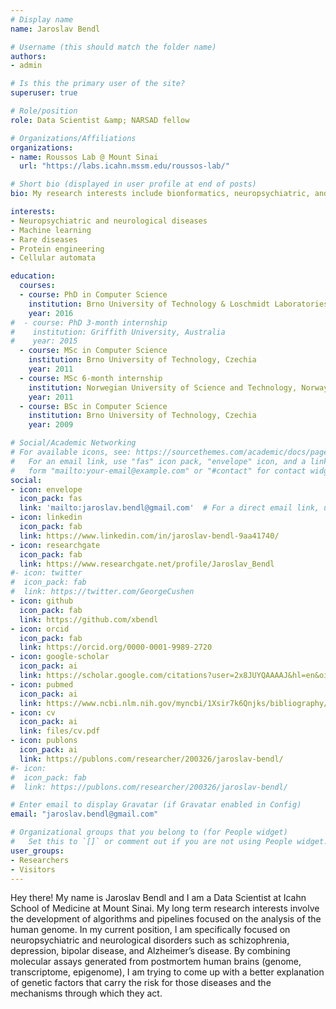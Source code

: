 ```yaml
---
# Display name
name: Jaroslav Bendl

# Username (this should match the folder name)
authors:
- admin

# Is this the primary user of the site?
superuser: true

# Role/position
role: Data Scientist &amp; NARSAD fellow

# Organizations/Affiliations
organizations:
- name: Roussos Lab @ Mount Sinai
  url: "https://labs.icahn.mssm.edu/roussos-lab/"

# Short bio (displayed in user profile at end of posts)
bio: My research interests include bionformatics, neuropsychiatric, and neurological diseases.

interests:
- Neuropsychiatric and neurological diseases
- Machine learning
- Rare diseases
- Protein engineering
- Cellular automata

education:
  courses:
  - course: PhD in Computer Science
    institution: Brno University of Technology & Loschmidt Laboratories, Czechia
    year: 2016
#  - course: PhD 3-month internship
#    institution: Griffith University, Australia
#    year: 2015
  - course: MSc in Computer Science
    institution: Brno University of Technology, Czechia
    year: 2011
  - course: MSc 6-month internship 
    institution: Norwegian University of Science and Technology, Norway
    year: 2011
  - course: BSc in Computer Science
    institution: Brno University of Technology, Czechia
    year: 2009

# Social/Academic Networking
# For available icons, see: https://sourcethemes.com/academic/docs/page-builder/#icons
#   For an email link, use "fas" icon pack, "envelope" icon, and a link in the
#   form "mailto:your-email@example.com" or "#contact" for contact widget.
social:
- icon: envelope
  icon_pack: fas
  link: 'mailto:jaroslav.bendl@gmail.com'  # For a direct email link, use "mailto:test@example.org".
- icon: linkedin
  icon_pack: fab
  link: https://www.linkedin.com/in/jaroslav-bendl-9aa41740/
- icon: researchgate
  icon_pack: fab
  link: https://www.researchgate.net/profile/Jaroslav_Bendl
#- icon: twitter
#  icon_pack: fab
#  link: https://twitter.com/GeorgeCushen
- icon: github
  icon_pack: fab
  link: https://github.com/xbendl
- icon: orcid
  icon_pack: fab
  link: https://orcid.org/0000-0001-9989-2720
- icon: google-scholar
  icon_pack: ai
  link: https://scholar.google.com/citations?user=2x8JUYQAAAAJ&hl=en&oi=ao
- icon: pubmed
  icon_pack: ai
  link: https://www.ncbi.nlm.nih.gov/myncbi/1Xsir7k6Qnjks/bibliography/public/
- icon: cv
  icon_pack: ai
  link: files/cv.pdf
- icon: publons
  icon_pack: ai
  link: https://publons.com/researcher/200326/jaroslav-bendl/
#- icon: 
#  icon_pack: fab
#  link: https://publons.com/researcher/200326/jaroslav-bendl/

# Enter email to display Gravatar (if Gravatar enabled in Config)
email: "jaroslav.bendl@gmail.com"

# Organizational groups that you belong to (for People widget)
#   Set this to `[]` or comment out if you are not using People widget.
user_groups:
- Researchers
- Visitors
---
```


Hey there! My name is Jaroslav Bendl and I am a Data Scientist at Icahn School of Medicine at Mount Sinai. My long term research interests involve the development of algorithms and pipelines focused on the analysis of the human genome. In my current position, I am specifically focused on neuropsychiatric and neurological disorders such as schizophrenia, depression, bipolar disease, and Alzheimer’s disease. By combining molecular assays generated from postmortem human brains (genome, transcriptome, epigenome), I am trying to come up  with a better explanation of genetic factors that carry the risk for those diseases and the mechanisms through which they act.

